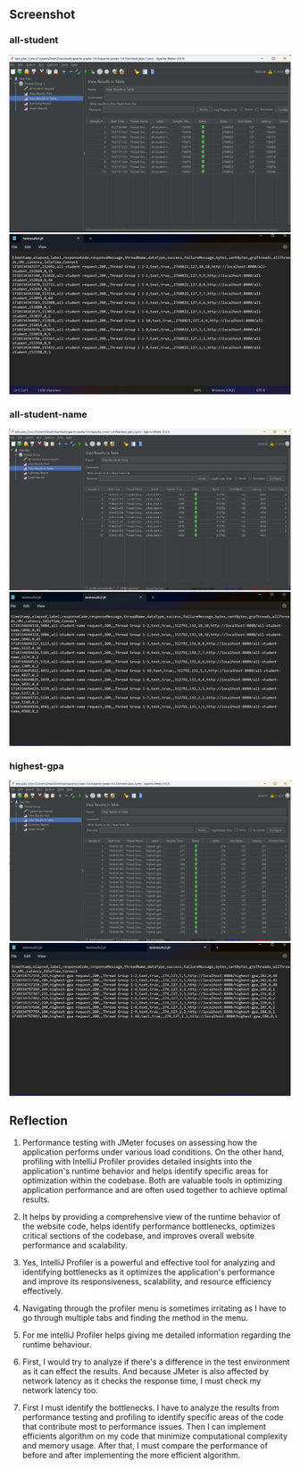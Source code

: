 ## Screenshot

### all-student
![](imgfiles/testGUI1.png)
![](imgfiles/testresults1.png)

### all-student-name
![](imgfiles/testGUI2.png)
![](imgfiles/testresults2.png)

### highest-gpa
![](imgfiles/testGUI3.png)
![](imgfiles/testresults3.png)

## Reflection
1) Performance testing with JMeter focuses on assessing how the application performs under various load conditions. On the other hand, profiling with IntelliJ Profiler provides detailed insights into the application's runtime behavior and helps identify specific areas for optimization within the codebase. Both are valuable tools in optimizing application performance and are often used together to achieve optimal results.

2) It helps by providing a comprehensive view of the runtime behavior of the website code, helps identify performance bottlenecks, optimizes critical sections of the codebase, and improves overall website performance and scalability.

3) Yes, IntelliJ Profiler is a powerful and effective tool for analyzing and identifying bottlenecks as it optimizes the application's performance and improve its responsiveness, scalability, and resource efficiency effectively.

4) Navigating through the profiler menu is sometimes irritating as I have to go through multiple tabs and finding the method in the menu.

5) For me intelliJ Profiler helps giving me detailed information regarding the runtime behaviour.

6) First, I would try to analyze if there's a difference in the test environment as it can effect the results. And because JMeter is also affected by network latency as it checks the response time, I must check my network latency too.

7) First I must identify the bottlenecks. I have to analyze the results from performance testing and profiling to identify specific areas of the code that contribute most to performance issues. Then I can implement efficients algorithm on my code that minimize computational complexity and memory usage. After that, I must compare the performance of before and after implementing the more efficient algorithm.